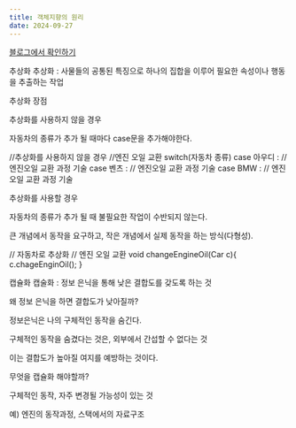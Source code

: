 ```yaml
---
title: 객체지향의 원리
date: 2024-09-27
---
```

<a href="https://naver.com" class="btn btn-primary">블로그에서 확인하기</a>


<!--more-->

추상화
추상화 : 사물들의 공통된 특징으로 하나의 집합을 이루어 필요한 속성이나 행동을 추출하는 작업

 

추상화 장점

추상화를 사용하지 않을 경우

자동차의 종류가 추가 될 때마다 case문을 추가해야한다.

//추상화를 사용하지 않을 경우
//엔진 오일 교환
switch(자동차 종류)
  case 아우디 : // 엔진오일 교환 과정 기술
  case 벤츠 : // 엔진오일 교환 과정 기술
  case BMW : // 엔진오일 교환 과정 기술
 

추상화를 사용할 경우

자동차의 종류가 추가 될 때 불필요한 작업이 수반되지 않는다.

큰 개념에서 동작을 요구하고, 작은 개념에서 실제 동작을 하는 방식(다형성).

// 자동차로 추상화
// 엔진 오일 교환
void changeEngineOil(Car c){
  c.chageEnginOil();
}
 

캡슐화
캡술화 : 정보 은닉을 통해 낮은 결합도를 갖도록 하는 것

 

왜 정보 은닉을 하면 결합도가 낮아질까?

정보은닉은 나의 구체적인 동작을 숨긴다.

구체적인 동작을 숨겼다는 것은, 외부에서 간섭할 수 없다는 것

이는 결합도가 높아질 여지를 예방하는 것이다.

 

무엇을 캡슐화 해야할까?

구체적인 동작, 자주 변경될 가능성이 있는 것

예) 엔진의 동작과정, 스택에서의 자료구조
